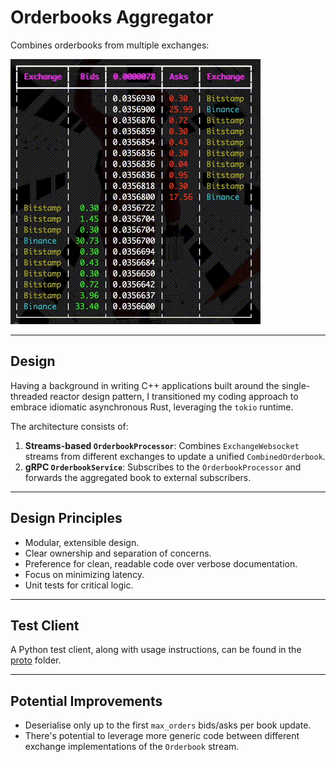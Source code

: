 # **Orderbooks Aggregator**

Combines orderbooks from multiple exchanges:

![Demo](assets/orderbook.gif)

---

## **Design**

Having a background in writing C++ applications built around the single-threaded reactor design pattern, I transitioned my coding approach to embrace idiomatic asynchronous Rust, leveraging the `tokio` runtime.

The architecture consists of:

1. **Streams-based `OrderbookProcessor`**: Combines `ExchangeWebsocket` streams from different exchanges to update a unified `CombinedOrderbook`.
2. **gRPC `OrderbookService`**: Subscribes to the `OrderbookProcessor` and forwards the aggregated book to external subscribers.

---

## **Design Principles**

- Modular, extensible design.
- Clear ownership and separation of concerns.
- Preference for clean, readable code over verbose documentation.
- Focus on minimizing latency.
- Unit tests for critical logic.

---

## **Test Client**

A Python test client, along with usage instructions, can be found in the [proto](./proto) folder.

---

## **Potential Improvements**
- Deserialise only up to the first `max_orders` bids/asks per book update.
- There's potential to leverage more generic code between different exchange implementations of the `Orderbook` stream.
